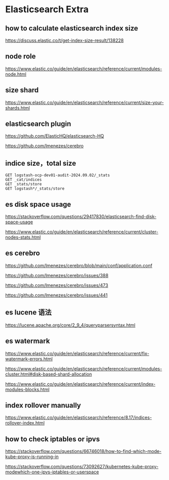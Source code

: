 # Elasticsearch Extra

## how to calculate elasticsearch index size
https://discuss.elastic.co/t/get-index-size-result/138228

## node role
https://www.elastic.co/guide/en/elasticsearch/reference/current/modules-node.html

## size shard
https://www.elastic.co/guide/en/elasticsearch/reference/current/size-your-shards.html

## elasticsearch plugin
https://github.com/ElasticHQ/elasticsearch-HQ

https://github.com/lmenezes/cerebro

## indice size，total size
```
GET logstash-ocp-dev01-audit-2024.09.02/_stats
GET _cat/indices
GET _stats/store
GET logstash*/_stats/store
```

## es disk space usage
https://stackoverflow.com/questions/29417830/elasticsearch-find-disk-space-usage

https://www.elastic.co/guide/en/elasticsearch/reference/current/cluster-nodes-stats.html


## es cerebro
https://github.com/lmenezes/cerebro/blob/main/conf/application.conf

https://github.com/lmenezes/cerebro/issues/388

https://github.com/lmenezes/cerebro/issues/473

https://github.com/lmenezes/cerebro/issues/441

## es lucene 语法
https://lucene.apache.org/core/2_9_4/queryparsersyntax.html

## es watermark
https://www.elastic.co/guide/en/elasticsearch/reference/current/fix-watermark-errors.html

https://www.elastic.co/guide/en/elasticsearch/reference/current/modules-cluster.html#disk-based-shard-allocation

https://www.elastic.co/guide/en/elasticsearch/reference/current/index-modules-blocks.html

## index rollover manually
https://www.elastic.co/guide/en/elasticsearch/reference/8.17/indices-rollover-index.html

## how to check iptables or ipvs
https://stackoverflow.com/questions/66746018/how-to-find-which-mode-kube-proxy-is-running-in

https://stackoverflow.com/questions/73092627/kubernetes-kube-proxy-modewhich-one-ipvs-iptables-or-userspace